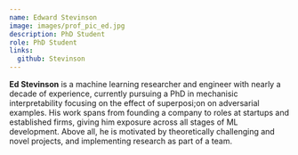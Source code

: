 ```yaml
---
name: Edward Stevinson
image: images/prof_pic_ed.jpg
description: PhD Student
role: PhD Student
links:
  github: Stevinson
---
```


<strong>Ed Stevinson</strong> is a machine learning researcher and engineer with nearly a decade of experience, currently pursuing a PhD in mechanisic interpretability focusing on the effect of superposi;on on adversarial examples.
His work spans from founding a company to roles at startups and established firms, giving him exposure across all stages of ML development. Above all, he is motivated by theoretically challenging and novel projects, and implementing research as part of a team.